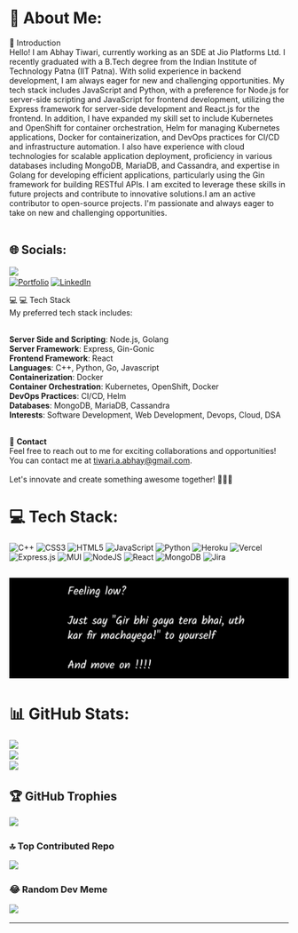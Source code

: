 # 💫 About Me:
👋 Introduction<br>Hello! I am Abhay Tiwari, currently working as an SDE at Jio Platforms Ltd. I recently graduated with a B.Tech degree from the Indian Institute of Technology Patna (IIT Patna). With solid experience in backend development, I am always eager for new and challenging opportunities. My tech stack includes JavaScript and Python, with a preference for Node.js for server-side scripting and JavaScript for frontend development, utilizing the Express framework for server-side development and React.js for the frontend. In addition, I have expanded my skill set to include Kubernetes and OpenShift for container orchestration, Helm for managing Kubernetes applications, Docker for containerization, and DevOps practices for CI/CD and infrastructure automation. I also have experience with cloud technologies for scalable application deployment, proficiency in various databases including MongoDB, MariaDB, and Cassandra, and expertise in Golang for developing efficient applications, particularly using the Gin framework for building RESTful APIs. I am excited to leverage these skills in future projects and contribute to innovative solutions.I am an active contributor to open-source projects. I'm passionate and always eager to take on new and challenging opportunities.<br><br>

## 🌐 Socials:
[![](https://visitcount.itsvg.in/api?id=TAbhay&label=Profile%20Views&color=0&icon=0&pretty=false)](https://visitcount.itsvg.in) <br>
[![Portfolio](https://img.shields.io/badge/Portfolio-8A2BE2)](https://tabhay.github.io/) 
[![LinkedIn](https://img.shields.io/badge/LinkedIn-%230077B5.svg?logo=linkedin&logoColor=white)](https://linkedin.com/in/https://www.linkedin.com/in/tabhay24/) 

💻 💻 Tech Stack<br>
My preferred tech stack includes:<br><br>

<b>Server Side and Scripting</b>: Node.js, Golang<br>
<b>Server Framework</b>: Express, Gin-Gonic<br>
<b>Frontend Framework</b>: React<br>
<b>Languages</b>: C++, Python, Go, Javascript<br>
<b>Containerization</b>: Docker<br>
<b>Container Orchestration</b>: Kubernetes, OpenShift, Docker<br>
<b>DevOps Practices</b>: CI/CD, Helm<br>
<b>Databases</b>: MongoDB, MariaDB, Cassandra<br>
<b>Interests</b>: Software Development, Web Development, Devops, Cloud, DSA<br><br>

📧 <b>Contact</b><br>
Feel free to reach out to me for exciting collaborations and opportunities! You can contact me at tiwari.a.abhay@gmail.com.<br><br>
Let's innovate and create something awesome together! 👨‍💻🌟

# 💻 Tech Stack:
![C++](https://img.shields.io/badge/c++-%2300599C.svg?style=flat-square&logo=c%2B%2B&logoColor=white) ![CSS3](https://img.shields.io/badge/css3-%231572B6.svg?style=flat-square&logo=css3&logoColor=white) ![HTML5](https://img.shields.io/badge/html5-%23E34F26.svg?style=flat-square&logo=html5&logoColor=white) ![JavaScript](https://img.shields.io/badge/javascript-%23323330.svg?style=flat-square&logo=javascript&logoColor=%23F7DF1E) ![Python](https://img.shields.io/badge/python-3670A0?style=flat-square&logo=python&logoColor=ffdd54) ![Heroku](https://img.shields.io/badge/heroku-%23430098.svg?style=flat-square&logo=heroku&logoColor=white) ![Vercel](https://img.shields.io/badge/vercel-%23000000.svg?style=flat-square&logo=vercel&logoColor=white) ![Express.js](https://img.shields.io/badge/express.js-%23404d59.svg?style=flat-square&logo=express&logoColor=%2361DAFB) ![MUI](https://img.shields.io/badge/MUI-%230081CB.svg?style=flat-square&logo=material-ui&logoColor=white) ![NodeJS](https://img.shields.io/badge/node.js-6DA55F?style=flat-square&logo=node.js&logoColor=white) ![React](https://img.shields.io/badge/react-%2320232a.svg?style=flat-square&logo=react&logoColor=%2361DAFB) ![MongoDB](https://img.shields.io/badge/MongoDB-%234ea94b.svg?style=flat-square&logo=mongodb&logoColor=white) ![Jira](https://img.shields.io/badge/jira-%230A0FFF.svg?style=flat-square&logo=jira&logoColor=white)
## ![Gyan](./abhay_quote.png)
# 📊 GitHub Stats:
![](https://github-readme-stats.vercel.app/api?username=TAbhay&theme=blue-green&hide_border=false&include_all_commits=true&count_private=true)<br/>
![](https://github-readme-streak-stats.herokuapp.com/?user=TAbhay&theme=blue-green&hide_border=false)<br/>
![](https://github-readme-stats.vercel.app/api/top-langs/?username=TAbhay&theme=blue-green&hide_border=false&include_all_commits=true&count_private=true&layout=compact)

## 🏆 GitHub Trophies
![](https://github-profile-trophy.vercel.app/?username=TAbhay&theme=matrix&no-frame=false&no-bg=false&margin-w=4)

### 🔝 Top Contributed Repo
![](https://github-contributor-stats.vercel.app/api?username=TAbhay&limit=5&theme=dark&combine_all_yearly_contributions=true)

### 😂 Random Dev Meme
<img src='https://randommeme-five.vercel.app/' style="height: 400px;"/>

---


<!-- Proudly created with GPRM ( https://gprm.itsvg.in ) -->
